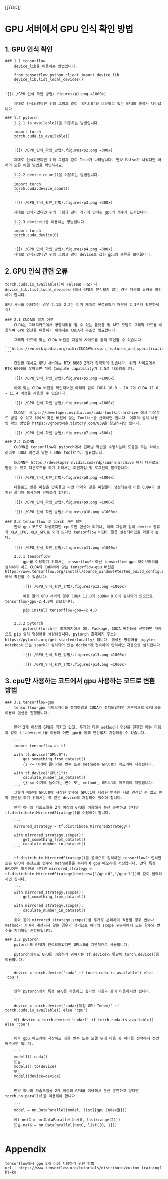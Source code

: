 
[[_TOC_]]

# GPU 서버에서 GPU 인식 확인 방법

## 1. GPU 인식 확인
    ### 1.1 tensorflow
        device_lib을 이용하는 방법입니다.
        ```
        from tensorflow.python.client import device_lib
        device_lib.list_local_devices()
        ```

    ![](./GPU_인식_확인_방법/.figures/p1.png =1000x)

        제대로 인식되었다면 위의 그림과 같이 'CPU:0'와 보유하고 있는 GPU의 종류가 나타납니다.
    
    ### 1.2 pytorch
        1.2.1 is_available()을 이용하는 방법입니다.
        ```
        import torch 
        torch.cuda.is_available()
        ``` 
    
        ![](./GPU_인식_확인_방법/.figures/p2.png =300x)

        제대로 인식되었다면 위의 그림과 같이 True가 나타납니다. 만약 False가 나왔다면 아래의 오류 해결 방법을 확인하세요.

        1.2.2 device_count()을 이용하는 방법입니다.
        ```
        import torch
        torch.cuda.device_count()
        ```

        ![](./GPU_인식_확인_방법/.figures/p3.png =300x)

        제대로 인식되었다면 위의 그림과 같이 기기에 인식된 gpu의 개수가 표시됩니다.

        1.2.3 device()을 이용하는 방법입니다.
        ```
        import torch
        torch.cuda.device(0)
        ```

        ![](./GPU_인식_확인_방법/.figures/p4.png =300x)
        제대로 인식되었다면 위의 그림과 같이 device로 잡힌 gpu의 종류를 보여줍니다.

## 2. GPU 인식 관련 오류
    torch.cuda.is_available()이 False로 나오거나 device_lib.list_local_devices()에서 GPU가 인식되지 않는 경우 다음의 유형을 확인해야 합니다.

    GPU 서버를 이용하는 경우 2.1과 2.2는 이미 제대로 구성되었기 때문에 2.3부터 확인하세요!

    ### 2.1 CUDA의 설치 여부
        CUDA는 그래픽카드에서 병렬처리를 할 수 있는 플랫폼 및 API 모델로 그래픽 카드를 이용하여 GPU 연산을 이용하기 위해서는 CUDA가 무조건 필요합니다.

        그래픽 카드에 맞는 CUDA 버전은 다음의 사이트를 통해 확인할 수 있습니다.
        ```https://en.wikipedia.org/wiki/CUDA#Version_features_and_specifications ```

        간단한 예시로 GPU 서버에는 RTX 6000 2개가 장착되어 있습니다. 위의 사이트에서 RTX 6000를 찾아보면 적정 Compute capability가 7.5로 나와있습니다.

        ![](./GPU_인식_확인_방법/.figures/p5.png =1000x)

        이에 맞는 CUDA 버전을 확인해보면 아래와 같이 CUDA 10.0 ~ 10.2와 CUDA 11.0 ~ 11.4 버전을 사용할 수 있습니다.

        ![](./GPU_인식_확인_방법/.figures/p6.png =1000x)

        CUDA는 https://developer.nvidia.com/cuda-toolkit-archive 에서 다운로드 받을 수 있고 위에서 찾은 버전에 맞는 Toolkit을 선택하면 됩니다. 이후의 설치 내용 및 확인 방법은 https://ghostweb.tistory.com/839을 참고하시면 됩니다.

        ![](./GPU_인식_확인_방법/.figures/p7.png =500x)

    ### 2.2 CuDNN
        CuDNN은 tensorflow와 pytorch에서 딥러닝 학습을 수행하는데 도움을 주는 라이브러리로 CUDA 버전에 맞는 CuDNN toolkit이 필요합니다.

        CuDNN은 https://developer.nvidia.com/rdp/cudnn-archive 에서 다운로드 받을 수 있고 다운로드를 하기 위해서는 회원가입 및 로그인이 필요합니다.

        ![](./GPU_인식_확인_방법/.figures/p8.png =1000x)

        다운로드 받은 파일을 압축풀고 나면 아래와 같은 파일들이 생성되는데 이를 CUDA가 설치된 폴더에 복사하여 덮어쓰기 합니다.

        ![](./GPU_인식_확인_방법/.figures/p9.png =1000x)

        ![](./GPU_인식_확인_방법/.figures/p10.png =1000x)
    
    ### 2.3 tensorflow 및 torch 버전 확인
        만약 gpu 코드로 작성했지만 cpu로만 연산이 되거나, 아래 그림과 같이 device 종류가 XLA_CPU, XLA_GPU로 되어 있다면 tensorflow 버전이 잘못 설정되어있을 확률이 높다.

        ![](./GPU_인식_확인_방법/.figures/p11.png =1000x)

        2.3.1 tensorflow
            gpu를 이용하기 위해서는 tensorflow가 아닌 tensorflow-gpu 라이브러리를 설치해야 하고 CUDA와 CuDNN에 맞는 tensorflow-gpu 버전은 https://www.tensorflow.org/install/source_windows#tested_build_configurations 에서 확인할 수 있습니다.

            ![](./GPU_인식_확인_방법/.figures/p12.png =1000x)

            예를 들어 GPU 서버의 경우 CUDA 11.0과 cuDNN 8.0이 설치되어 있으므로 tensorflow-gpu-2.4.0이 필요합니다.
            ```
            pip install tensorflow-gpu==2.4.0
            ```

        2.3.2 pytorch
            pytorch(torch)는 홈페이지에서 OS, Package, CUDA 버전등을 선택하면 자동으로 pip 설치 명령어를 생성해줍니다. pytorch 홈페이지 주소는 https://pytorch.org/get-started/locally/ 입니다. 생성된 명령어를 jupyter notebook 또는 spark가 설치되어 있는 docker에 접속하여 입력하면 자동으로 설치됩니다.

            ![](./GPU_인식_확인_방법/.figures/p13.png =1000x)

            ![](./GPU_인식_확인_방법/.figures/p14.png =1000x)
        

## 3. cpu만 사용하는 코드에서 gpu 사용하는 코드로 변환 방법

    ### 3.1 tensorflow-gpu
        tensorflow-gpu 라이브러리를 설치하였고 CUDA가 설치되었다면 기본적으로 GPU:0를 이용해 연산을 진행합니다.

        
        만약 2개 이상의 GPU를 가지고 있고, 두개의 다른 method나 연산을 진행할 때는 다음과 같이 tf.device()를 이용해 어떤 gpu를 통해 연산할지 지정해줄 수 있습니다.

        ```
        import tensorflow as tf

        with tf.device("GPU:0"):
            get_something_from_dataset()
            {} <= 여기에 들어가는 변수 또는 method는 GPU:0의 메모리에 저장됩니다.

        with tf.device("GPU:1"):
            caculate_number_in_dataset()
            {} <= 여기에 들어가는 변수 또는 method는 GPU:1의 메모리에 저장됩니다.
        ```
        그렇기 때문에 GPU:0에 저장된 변수와 GPU:1에 저장된 변수는 서로 연산할 수 없고 만약 연산을 하기 위해서는 꼭 같은 device에 저장되어 있어야 합니다.

        만약 하나의 학습모델을 2개 이상의 GPU를 이용해서 분산 훈련하고 싶다면 tf.distribute.MirroredStrategy()를 이용해야 합니다.

        ```
        mirrored_strategy = tf.distribute.MirroredStrategy()

        with mirrored_strategy.scope():
            get_something_from_dataset()
            caculate_number_in_dataset()
        ```

        tf.distribute.MirroredStrategy()을 공백으로 입력하면 tensorflow가 인식한 모든 GPU에 분산으로 변수와 method들을 복제하여 gpu 메모리에 저장합니다. 만약 특정 GPU에만 복사하고 싶다면 mirrored_strategy = tf.distribute.MirroredStrategy(devices=["/gpu:0","/gpu:1"])와 같이 입력하시면 됩니다.

        ```
        with mirrored_strategy.scope():
            get_something_from_dataset()
        
        with mirrored_strategy.scope():
            caculate_number_in_dataset()
        ```
        위와 같이 mirrored_strategy.scope()를 두개로 분리하여 적용할 경우 변수나 method가 꼬여서 계산되지 않는 경우가 생기므로 하나의 scope 구문내에서 모든 함수와 변수를 처리하길 권장드립니다.

    ### 3.2 pytorch
        pytorch도 GPU가 인식되어있다면 GPU:0를 기본적으로 사용합니다.        
        
        pytorch에서도 GPU를 이용하기 위해서는 tf.device와 똑같이 torch.device()를 이용합니다.
        
        ```
        device = torch.device('cuda' if torch.cuda.is_available() else 'cpu')
        ```

        만약 pytorch에서 특정 GPU를 사용하고 싶다면 다음과 같이 이용하시면 됩니다.

        ```
        device = torch.device('cuda:{특정 GPU Index}' if torch.cuda.is_available() else 'cpu')

        예) device = torch.device('cuda:1' if torch.cuda.is_available() else 'cpu')
        ```

        이후 gpu 메모리에 저장하고 싶은 변수 또는 모델 뒤에 다음 중 하나를 선택해서 선언해주시면 됩니다.

        ```
        model1().cuda()
        또는
        model1().to(device)
        또는
        model1(device=device)
        ```

        만약 하나의 학습모델을 2개 이상의 GPU를 이용해서 분산 훈련하고 싶다면 torch.nn.parallel을 이용해야 합니다.

        ```
        model = nn.DataParallel(model, list({gpu Index들}))

        예) netG = nn.DataParallel(netG, list(range(2)))
        또는 netG = nn.DataParallel(netG, list([0, 1]))
        ```

        
# Appendix

    tensorflow에서 gpu 2개 이상 사용하기 위한 방법
    url : https://www.tensorflow.org/tutorials/distribute/custom_training?hl=ko